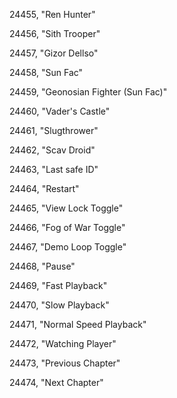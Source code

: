 ﻿24455, "Ren Hunter"

24456, "Sith Trooper"

24457, "Gizor Dellso"

24458, "Sun Fac"

24459, "Geonosian Fighter (Sun Fac)"

24460, "Vader's Castle"

24461, "Slugthrower"

24462, "Scav Droid"

24463, "Last safe ID"

24464, "Restart"

24465, "View Lock Toggle"

24466, "Fog of War Toggle"

24467, "Demo Loop Toggle"

24468, "Pause"

24469, "Fast Playback"

24470, "Slow Playback"

24471, "Normal Speed Playback"

24472, "Watching Player"

24473, "Previous Chapter"

24474, "Next Chapter"

